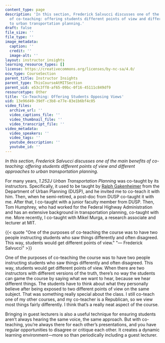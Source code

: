 ```yaml
---
content_type: page
description: 'In this section, Frederick Salvucci discusses one of the main benefits
  of co-teaching: offering students different points of view and different approaches
  to urban transportation planning.'
draft: false
file_size: ''
file_type: ''
image_metadata:
  caption: ''
  credit: ''
  image-alt: ''
layout: instructor_insights
learning_resource_types: []
license: https://creativecommons.org/licenses/by-nc-sa/4.0/
ocw_type: CourseSection
parent_title: Instructor Insights
parent_type: ThisCourseAtMITSection
parent_uid: e53c3ff8-af65-09bc-0f16-45111c849df9
resourcetype: Other
title: 'Co-Teaching: Offering Students Opposing Views'
uid: 13e96d49-39df-c3b8-e77e-83e1b6bf4c05
video_files:
  archive_url: ''
  video_captions_file: ''
  video_thumbnail_file: ''
  video_transcript_file: ''
video_metadata:
  video_speakers: ''
  video_tags: ''
  youtube_description: ''
  youtube_id: ''
---
```

*In this section, Frederick Salvucci discusses one of the main benefits of co-teaching: offering students different points of view and different approaches to urban transportation planning.*

For many years, *1.252J Urban Transportation Planning* was co-taught by its instructors. Specifically, it used to be taught by [Ralph Gakenheimer](https://dusp.mit.edu/people/ralph-gakenheimer) from the Department of Urban Planning (DUSP), and he invited me to co-teach it with him. Then, when he semi-retired, a post-doc from DUSP co-taught it with me. After that, I co-taught with a junior faculty member from DUSP. Then, Tom Humphrey, who had worked for the Federal Highway Administration and has an extensive background in transportation planning, co-taught with me. More recently, I co-taught with Mikel Murga, a research associate and lecturer at MIT.

{{\< quote "One of the purposes of co-teaching the course was to have two people instructing students who saw things differently and often disagreed. This way, students would get different points of view." "— Frederick Salvucci" >}}

One of the purposes of co-teaching the course was to have two people instructing students who saw things differently and often disagreed. This way, students would get different points of view. When there are two instructors with different versions of the truth, there’s no way the students can game the course by saying what we want to hear, because we hear different things. The students have to think about what they personally believe after being exposed to two different points of view on the same subject. That was something really special about the class. I still co-teach one of my other courses, and my co-teacher is a Republican, so we view most things fairly differently. I think that’s a really neat aspect of the course.

Bringing in guest lecturers is also a useful technique for ensuring students aren’t always hearing the same voice, the same approach. But with co-teaching, you’re always there for each other’s presentations, and you have regular opportunities to disagree or critique each other. It creates a dynamic learning environment—more so than periodically including a guest lecturer.